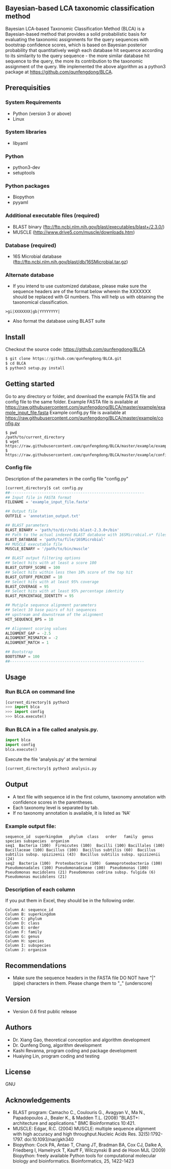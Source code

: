 Bayesian-based LCA taxonomic classification method
--------------------------------------------------
Bayesian LCA-based Taxonomic Classification Method (BLCA) is a Bayesian-based method that provides a solid probabilistic basis for evaluating the taxonomic assignments for the query sequences with bootstrap confidence scores, which is based on Bayesian posterior probability that quantitatively weigh each database hit sequence according to its similarity to the query sequence - the more similar database hit sequence to the query, the more its contribution to the taxonomic assignment of the query. We implemented the above algorithm as a python3 package at https://github.com/qunfengdong/BLCA.

## Prerequisities

### System Requirements
* Python (version 3 or above)
* Linux

### System libraries
* libyaml

### Python
* python3-dev
* setuptools

### Python packages
* Biopython
* pyyaml

### Additional executable files (required)
* BLAST binary (ftp://ftp.ncbi.nlm.nih.gov/blast/executables/blast+/2.3.0/)
* MUSCLE (http://www.drive5.com/muscle/downloads.htm)

### Database (required)
* 16S Microbial database (ftp://ftp.ncbi.nlm.nih.gov/blast/db/16SMicrobial.tar.gz)

### Alternate database
* If you intend to use customized database, please make sure the sequence headers are of the format below wherein the XXXXXXX should be replaced with GI numbers. This will help us with obtaining the taxonomical classification.
```
>gi|XXXXXXX|gb|YYYYYYYY|
```
* Also format the database using BLAST suite

## Install
Checkout the source code: https://github.com/qunfengdong/BLCA
```python
$ git clone https://github.com/qunfengdong/BLCA.git
$ cd BLCA
$ python3 setup.py install
```

## Getting started
Go to any directory or folder, and download the example FASTA file and config file to the same folder.
Example FASTA file is available at https://raw.githubusercontent.com/qunfengdong/BLCA/master/example/example_input_file.fasta
Example config.py file is available at https://raw.githubusercontent.com/qunfengdong/BLCA/master/example/config.py
```shell
$ pwd
/path/to/current_directory
$ wget https://raw.githubusercontent.com/qunfengdong/BLCA/master/example/example_input_file.fasta
$ https://raw.githubusercontent.com/qunfengdong/BLCA/master/example/config.py
```

### Config file
Description of the parameters in the config file "config.py"
```python
[current_directory]$ cat config.py
##-----------------------------------------------------------
## Input file in FASTA format
FILENAME = 'example_input_file.fasta'

## Output file
OUTFILE = 'annotation_output.txt'

## BLAST parameters
BLAST_BINARY = 'path/to/dir/ncbi-blast-2.3.0+/bin'
## Path to the actual indexed BLAST database with 16SMicrobial.n* files
BLAST_DATABASE = 'path/to/file/16SMicrobial'
## MUSCLE executable file
MUSCLE_BINARY = '/path/to/bin/muscle'

## BLAST output filtering options
## Select hits with at least a score 100
BLAST_CUTOFF_SCORE = 100
## Select hits within less then 10% score of the top hit
BLAST_CUTOFF_PERCENT = 10
## Select hits with at least 95% coverage
BLAST_COVERAGE = 95
## Select hits with at least 95% percentage identity
BLAST_PERCENTAGE_IDENTITY = 95

## Mutiple sequence alignment parameters
## Select 10 base pairs of hit sequences
## upstream and downstream of the alignment
HIT_SEQUENCE_BPS = 10

## Alignment scoring values
ALIGNMENT_GAP = -2.5
ALIGNMENT_MISMATCH = -2
ALIGNMENT_MATCH = 1

## Bootstrap
BOOTSTRAP = 100
##-----------------------------------------------------------
```

## Usage
### Run BLCA on command line
```python
[current_directory]$ python3
>>> import blca
>>> import config
>>> blca.execute()
```

### Run BLCA in a file called analysis.py.
```python
import blca
import config
blca.execute()
```

Execute the file 'analysis.py' at the terminal
```python
[current_directory]$ python3 analysis.py
```

## Output
* A text file with sequence id in the first column, taxonomy annotation with confidence scores in the parentheses.
* Each taxonomy level is separated by tab.
* If no taxonomy annotation is available, it is listed as 'NA'


### Example output file:
```
sequence_id  superkingdom	phylum	class	order	family	genus	species subspecies  organism
seq1  Bacteria (100)  Firmicutes (100)  Bacilli (100) Bacillales (100)  Bacillaceae (100) Bacillus (100)  Bacillus subtilis (60)  Bacillus subtilis subsp. spizizenii (43)  Bacillus subtilis subsp. spizizenii (24) 
seq2  Bacteria (100)  Proteobacteria (100)  Gammaproteobacteria (100) Pseudomonadales (100) Pseudomonadaceae (100)  Pseudomonas (100) Pseudomonas mucidolens (21) Pseudomonas cedrina subsp. fulgida (6)  Pseudomonas mucidolens (21)
```

### Description of each column
If you put them in Excel, they should be in the following order.
```
Column A: sequence_id
Column B: superkingdom
Column C: phylum
Column D: class
Column E: order
Column F: family
Column G: genus
Column H: species
Column I: subspecies
Column J: organism
```

## Recommendations
* Make sure the sequence headers in the FASTA file DO NOT have "|" (pipe) characters in them. Please change them to "_" (underscore)

## Version
* Version 0.6
first public release

## Authors
* Dr. Xiang Gao, theoretical conception and algorithm development
* Dr. Qunfeng Dong, algorithm development
* Kashi Revanna, program coding and package development
* Huaiying Lin, program coding and testing

## License
GNU

## Acknowledgements
* BLAST program: Camacho C., Coulouris G., Avagyan V., Ma N., Papadopoulos J., Bealer K., & Madden T.L. (2008) "BLAST+: architecture and applications." BMC Bioinformatics 10:421.
* MUSCLE: Edgar, R.C. (2004) MUSCLE: multiple sequence alignment with high accuracy and high throughput.Nucleic Acids Res. 32(5):1792-1797. doi:10.1093/nar/gkh340
* Biopython: Cock PA, Antao T, Chang JT, Bradman BA, Cox CJ, Dalke A, Friedberg I, Hamelryck T, Kauff F, Wilczynski B and de Hoon MJL (2009) Biopython: freely available Python tools for computational molecular biology and bioinformatics. Bioinformatics, 25, 1422-1423

